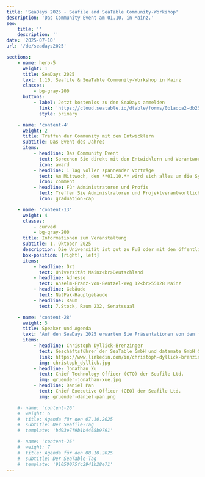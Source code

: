 ```yaml
---
title: 'SeaDays 2025 - Seafile and SeaTable Community-Workshop'
description: 'Das Community Event am 01.10. in Mainz.'
seo:
    title: ''
    description: ''
date: '2025-07-10'
url: '/de/seadays2025'

sections:
    - name: hero-5
      weight: 1
      title: SeaDays 2025
      text: 1.10. Seafile & SeaTable Community-Workshop in Mainz
      classes:
          - bg-gray-200
      buttons:
          - label: Jetzt kostenlos zu den SeaDays anmelden
            link: 'https://cloud.seatable.io/dtable/forms/0b1adca2-db25-44ec-b658-ba6c040bae54/'
            style: primary

    - name: 'content-4'
      weight: 2
      title: Treffen der Community mit den Entwicklern
      subtitle: Das Event des Jahres
      items:
          - headline: Das Community Event
            text: Sprechen Sie direkt mit den Entwicklern und Verantwortlichen von Seafile/SeaTable.<br><br>Erfahren Sie mehr über geplante Features und Pläne mit einer ausführlichen Roadmap.<br>Bringen Sie Ihre Wünsche und Vorstellungen mit in die SeaDays 2025 ein.
            icon: award
          - headline: 1 Tag voller spannender Vorträge
            text: Am Mittwoch, den **01.10.** wird sich alles um die Sync-and-Share Lösung Seafile und die No-Code-Plattform SeaTable drehen.
            icon: comment
          - headline: Für Administratoren und Profis
            text: Treffen Sie Administratoren und Projektverantwortliche großer und kleinerer Seafile/SeaTable Systeme.<br><br>Tauschen Sie sich bei den SeaDays 2025 mit Nutzern und Partnern zu Ihren Erfahrungen aus.
            icon: graduation-cap

    - name: 'content-13'
      weight: 4
      classes:
          - curved
          - bg-gray-200
      title: Informationen zum Veranstaltung
      subtitle: 1. Oktober 2025
      description: Die Universität ist gut zu Fuß oder mit den öffentlichen Verkehrsmitteln sowohl vom Mainzer Hauptbahnhof als auch der Mainzer Innenstadt erreichbar.<br><br>Weitere Informationen zur Anreise finden Sie auf der [Seite der Universität Mainz](https://startseite.uni-mainz.de/anreise).<br><br>Falls Sie mit dem Auto kommen, können Sie die beiden Tage kostenlos auf dem Uni-Gelände parken. Die Universität Mainz erlaubt Gästen eine kostenlose Parkdauer von bis zu 30 Stunden pro Jahr. Die Schranke öffnet sich automatisch. Weitere Infos finden Sie unter [Parken an der Universität Mainz](https://www.verwaltung.zentrale-dienste.uni-mainz.de/informationen-zur-parkraumbewirtschaftung/).
      box-position: [right!, left]
      items:
          - headline: Ort
            text: Universität Mainz<br>Deutschland
          - headline: Adresse
            text: Anselm-Franz-von-Bentzel-Weg 12<br>55128 Mainz
          - headline: Gebäude
            text: NatFak-Hauptgebäude
          - headline: Raum
            text: 7.Stock, Raum 232, Senatssaal

    - name: 'content-28'
      weight: 5
      title: Speaker und Agenda
      text: 'Auf den SeaDays 2025 erwarten Sie Präsentationen von den folgenden Speakern.<br>**Präsentationssprache: Englisch**'
      items:
          - headline: Christoph Dyllick-Brenzinger
            text: Geschäftsführer der SeaTable GmbH und datamate GmbH & Co. KG
            link: https://www.linkedin.com/in/christoph-dyllick-brenzinger/
            img: christoph_dyllick.jpg
          - headline: Jonathan Xu
            text: Chief Technology Officer (CTO) der Seafile Ltd.
            img: gruender-jonathan-xue.jpg
          - headline: Daniel Pan
            text: Chief Executive Officer (CEO) der Seafile Ltd.
            img: gruender-daniel-pan.png

    #- name: 'content-26'
    #  weight: 6
    #  title: Agenda für den 07.10.2025
    #  subtitle: Der Seafile-Tag
    #  template: 'bd93e7f9b1b4465b9791'

    #- name: 'content-26'
    #  weight: 7
    #  title: Agenda für den 08.10.2025
    #  subtitle: Der SeaTable-Tag
    #  template: '91050075fc2941b28e71'
---
```

